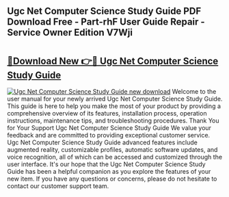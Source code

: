 ## Ugc Net Computer Science Study Guide PDF Download Free - Part-rhF User Guide Repair - Service Owner Edition V7Wji

# <h2><a href="http://bc77648.oget.top/?id=Ugc+Net+Computer+Science+Study+Guide">🔗Download New 👉🔴 Ugc Net Computer Science Study Guide</a></h2>

[![Ugc Net Computer Science Study Guide new download](https://i.imgur.com/5g1atiW.png)](http://bc77648.oget.top/?id=Ugc+Net+Computer+Science+Study+Guide)
Welcome to the user manual for your newly arrived Ugc Net Computer Science Study Guide. This guide is here to help you make the most of your product by providing a comprehensive overview of its features, installation process, operation instructions, maintenance tips, and troubleshooting procedures. Thank You for Your Support Ugc Net Computer Science Study Guide We value your feedback and are committed to providing exceptional customer service. Ugc Net Computer Science Study Guide advanced features include augmented reality, customizable profiles, automatic software updates, and voice recognition, all of which can be accessed and customized through the user interface. It's our hope that the Ugc Net Computer Science Study Guide has been a helpful companion as you explore the features of your new item. If you have any questions or concerns, please do not hesitate to contact our customer support team.

